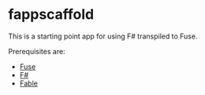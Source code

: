 # fappscaffold

This is a starting point app for using F# transpiled to Fuse.

Prerequisites are:

- [Fuse](http://www.fusetools.com)
- [F#](http://fsharp.org)
- [Fable](https://github.com/fsprojects/Fable)
